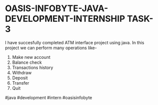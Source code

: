 # OASIS-INFOBYTE-JAVA-DEVELOPMENT-INTERNSHIP TASK-3
I have succesfully completed ATM interface project using java.
In this project we can perform many operations like-
1. Make new account
2. Balance check
3. Transactions history
4. Withdraw
5. Deposit
6. Transfer
7. Quit



#java #development #intern #oasisinfobyte
   
